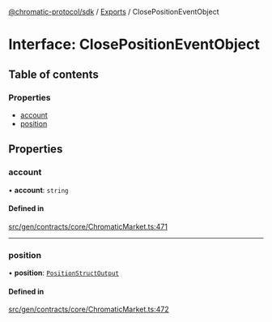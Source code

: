 [@chromatic-protocol/sdk](../README.md) / [Exports](../modules.md) / ClosePositionEventObject

# Interface: ClosePositionEventObject

## Table of contents

### Properties

- [account](ClosePositionEventObject.md#account)
- [position](ClosePositionEventObject.md#position)

## Properties

### account

• **account**: `string`

#### Defined in

[src/gen/contracts/core/ChromaticMarket.ts:471](https://github.com/chromatic-protocol/sdk/blob/5e51723/src/gen/contracts/core/ChromaticMarket.ts#L471)

___

### position

• **position**: [`PositionStructOutput`](../modules.md#positionstructoutput)

#### Defined in

[src/gen/contracts/core/ChromaticMarket.ts:472](https://github.com/chromatic-protocol/sdk/blob/5e51723/src/gen/contracts/core/ChromaticMarket.ts#L472)
